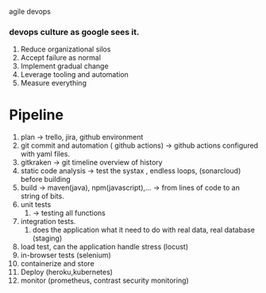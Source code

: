 agile devops

### devops culture as google sees it.

1. Reduce organizational silos
2. Accept failure as normal
3. Implement gradual change
4. Leverage tooling and automation
5. Measure everything



# Pipeline


1. plan -> trello, jira, github environment 
2. git  commit and automation ( github actions) -> github actions configured with yaml files.
3. gitkraken -> git timeline overview of history
4. static code analysis -> test the systax , endless loops, (sonarcloud) before building 
5. build -> maven(java), npm(javascript),...
		-> from lines of code to an string of bits.
5. unit tests
	1. -> testing all functions
6. integration tests.
	1. does the application what it need to do with real data, real database (staging)
7. load test, can the application handle stress (locust)
8. in-browser tests (selenium)
9. containerize and store
10. Deploy (heroku,kubernetes)
11. monitor (prometheus, contrast security monitoring)